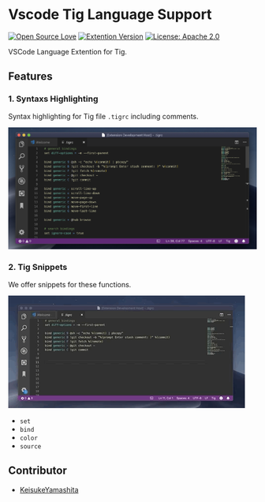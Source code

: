 # Vscode Tig Language Support

[![Open Source Love](https://badges.frapsoft.com/os/v1/open-source.svg?v=103)](https://github.com/ellerbrock/open-source-badges/)
[![Extention Version](https://img.shields.io/badge/version-0.2.2-blue.svg)](https://marketplace.visualstudio.com/items?itemName=KeisukeYamashita.vscode-tig-language-support)
[![License: Apache 2.0](https://img.shields.io/badge/License-Apache%202.0-blue.svg)](https://opensource.org/licenses/Apache-2.0)

VSCode Language Extention for Tig.

## Features
### 1. Syntaxs Highlighting

Syntax highlighting for Tig file `.tigrc` including comments.

![Syntax highlighting](./images/syntax-highlighting.png)

### 2. Tig Snippets

We offer snippets for these functions.

![Syntax highlighting](./images/snippet.gif)

- `set`
- `bind`
- `color`
- `source`

## Contributor

- [KeisukeYamashita](https://github.com/KeisukeYamashita)
